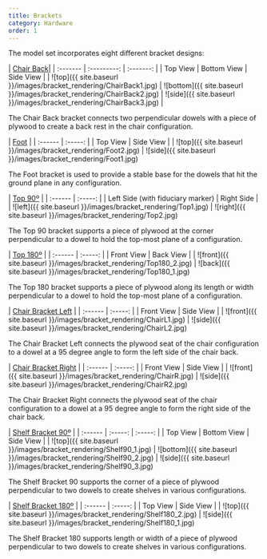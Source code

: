 ```yaml
---
title: Brackets
category: Hardware
order: 1
---
```

The model set incorporates eight different bracket designs:

| [Chair Back](https://github.com/ScazLab/HRC-model-set/blob/master/Bracket%20STL%20Files/ChairBack.STL)|
| :------- | :---------: | :-------: |
| Top View | Bottom View | Side View |
| ![top]({{ site.baseurl }}/images/bracket_rendering/ChairBack1.jpg) | ![bottom]({{ site.baseurl }}/images/bracket_rendering/ChairBack2.jpg) | ![side]({{ site.baseurl }}/images/bracket_rendering/ChairBack3.jpg) |

The Chair Back bracket connects two perpendicular dowels with a piece of plywood to create a back rest in the chair configuration.

| [Foot](https://github.com/ScazLab/HRC-model-set/blob/master/Bracket%20STL%20Files/Foot.STL) |
| :------  | :-----:   |
| Top View | Side View |
| ![top]({{ site.baseurl }}/images/bracket_rendering/Foot2.jpg) | ![side]({{ site.baseurl }}/images/bracket_rendering/Foot1.jpg)

The Foot bracket is used to provide a stable base for the dowels that hit the ground plane in any configuration.

| [Top 90º](https://github.com/ScazLab/HRC-model-set/blob/master/Bracket%20STL%20Files/Top90.STL) |
| :------  | :-----:   |
| Left Side (with fiduciary marker) | Right Side |
| ![left]({{ site.baseurl }}/images/bracket_rendering/Top1.jpg) | ![right]({{ site.baseurl }}/images/bracket_rendering/Top2.jpg)

The Top 90 bracket supports a piece of plywood at the corner perpendicular to a dowel to hold the top-most plane of a configuration.

| [Top 180º](https://github.com/ScazLab/HRC-model-set/blob/master/Bracket%20STL%20Files/Top%20180.STL) |
| :------  | :-----:   |
| Front View | Back View |
| ![front]({{ site.baseurl }}/images/bracket_rendering/Top180_2.jpg) | ![back]({{ site.baseurl }}/images/bracket_rendering/Top180_1.jpg)

The Top 180 bracket supports a piece of plywood along its length or width perpendicular to a dowel to hold the top-most plane of a configuration.

| [Chair Bracket Left](https://github.com/ScazLab/HRC-model-set/blob/master/Bracket%20STL%20Files/ChairLeft.STL) |
| :------  | :-----:   |
| Front View | Side View |
| ![front]({{ site.baseurl }}/images/bracket_rendering/ChairL1.jpg) | ![side]({{ site.baseurl }}/images/bracket_rendering/ChairL2.jpg)

The Chair Bracket Left connects the plywood seat of the chair configuration to a dowel at a 95 degree angle to form the left side of the chair back.

| [Chair Bracket Right](https://github.com/ScazLab/HRC-model-set/blob/master/Bracket%20STL%20Files/ChairRight.STL) |
| :------  | :-----:   |
| Front View | Side View |
| ![front]({{ site.baseurl }}/images/bracket_rendering/ChairR.jpg) | ![side]({{ site.baseurl }}/images/bracket_rendering/ChairR2.jpg)

The Chair Bracket Right connects the plywood seat of the chair configuration to a dowel at a 95 degree angle to form the right side of the chair back.

| [Shelf Bracket 90º](https://github.com/ScazLab/HRC-model-set/blob/master/Bracket%20STL%20Files/Shelf%20Bracket%2090.STL) |
| :------  | :-----:   | :-----:   |
| Top View | Bottom View | Side View |
| ![top]({{ site.baseurl }}/images/bracket_rendering/Shelf90_1.jpg) | ![bottom]({{ site.baseurl }}/images/bracket_rendering/Shelf90_2.jpg) | ![side]({{ site.baseurl }}/images/bracket_rendering/Shelf90_3.jpg)

The Shelf Bracket 90 supports the corner of a piece of plywood perpendicular to two dowels to create shelves in various configurations.

| [Shelf Bracket 180º](https://github.com/ScazLab/HRC-model-set/blob/master/Bracket%20STL%20Files/Shelf%20Bracket%20180.STL) |
| :------  | :-----:   |
| Top View | Side View |
| ![top]({{ site.baseurl }}/images/bracket_rendering/Shelf180_2.jpg) | ![side]({{ site.baseurl }}/images/bracket_rendering/Shelf180_1.jpg)

The Shelf Bracket 180 supports length or width of a piece of plywood perpendicular to two dowels to create shelves in various configurations.

